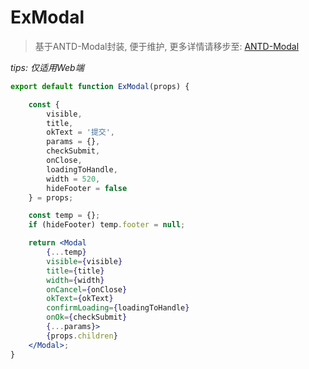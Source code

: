 # ExModal

> 基于ANTD-Modal封装, 便于维护, 更多详情请移步至: [ANTD-Modal](https://ANTD-design.gitee.io/components/modal-cn/)

_tips: 仅适用Web端_


```jsx
export default function ExModal(props) {

    const {
        visible,
        title,
        okText = '提交',
        params = {},
        checkSubmit,
        onClose,
        loadingToHandle,
        width = 520,
        hideFooter = false
    } = props;

    const temp = {};
    if (hideFooter) temp.footer = null;

    return <Modal
        {...temp}
        visible={visible}
        title={title}
        width={width}
        onCancel={onClose}
        okText={okText}
        confirmLoading={loadingToHandle}
        onOk={checkSubmit}
        {...params}>
        {props.children}
    </Modal>;
}
```

